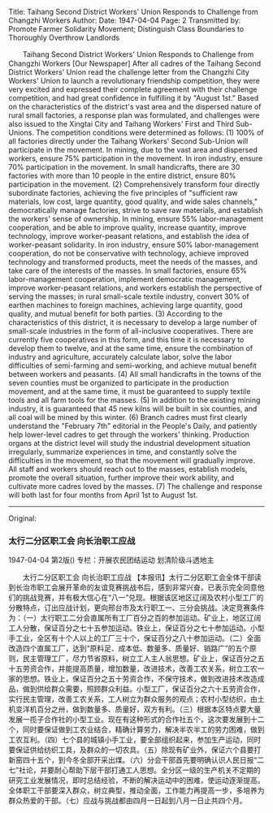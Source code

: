 Title: Taihang Second District Workers' Union Responds to Challenge from Changzhi Workers
Author:
Date: 1947-04-04
Page: 2
Transmitted by: Promote Farmer Solidarity Movement; Distinguish Class Boundaries to Thoroughly Overthrow Landlords

　　Taihang Second District Workers' Union
    Responds to Challenge from Changzhi Workers
    [Our Newspaper] After all cadres of the Taihang Second District Workers' Union read the challenge letter from the Changzhi City Workers' Union to launch a revolutionary friendship competition, they were very excited and expressed their complete agreement with their challenge competition, and had great confidence in fulfilling it by "August 1st." Based on the characteristics of the district's vast area and the dispersed nature of rural small factories, a response plan was formulated, and challenges were also issued to the Xingtai City and Taihang Workers' First and Third Sub-Unions. The competition conditions were determined as follows: (1) 100% of all factories directly under the Taihang Workers' Second Sub-Union will participate in the movement. In mining, due to the vast area and dispersed workers, ensure 75% participation in the movement. In iron industry, ensure 70% participation in the movement. In small handicrafts, there are 30 factories with more than 10 people in the entire district, ensure 80% participation in the movement. (2) Comprehensively transform four directly subordinate factories, achieving the five principles of "sufficient raw materials, low cost, large quantity, good quality, and wide sales channels," democratically manage factories, strive to save raw materials, and establish the workers' sense of ownership. In mining, ensure 55% labor-management cooperation, and be able to improve quality, increase quantity, improve technology, improve worker-peasant relations, and establish the idea of worker-peasant solidarity. In iron industry, ensure 50% labor-management cooperation, do not be conservative with technology, achieve improved technology and transformed products, meet the needs of the masses, and take care of the interests of the masses. In small factories, ensure 65% labor-management cooperation, implement democratic management, improve worker-peasant relations, and workers establish the perspective of serving the masses; in rural small-scale textile industry, convert 30% of earthen machines to foreign machines, achieving large quantity, good quality, and mutual benefit for both parties. (3) According to the characteristics of this district, it is necessary to develop a large number of small-scale industries in the form of all-inclusive cooperatives. There are currently five cooperatives in this form, and this time it is necessary to develop them to twelve, and at the same time, ensure the combination of industry and agriculture, accurately calculate labor, solve the labor difficulties of semi-farming and semi-working, and achieve mutual benefit between workers and peasants. (4) All small handicrafts in the towns of the seven counties must be organized to participate in the production movement, and at the same time, it must be guaranteed to supply textile tools and all farm tools for the masses. (5) In addition to the existing mining industry, it is guaranteed that 45 new kilns will be built in six counties, and all coal will be mined by this winter. (6) Branch cadres must first clearly understand the "February 7th" editorial in the People's Daily, and patiently help lower-level cadres to get through the workers' thinking. Production organs at the district level will study the industrial development situation irregularly, summarize experiences in time, and constantly solve the difficulties in the movement, so that the movement will gradually improve. All staff and workers should reach out to the masses, establish models, promote the overall situation, further improve their work ability, and cultivate more cadres loved by the masses. (7) The challenge and response will both last for four months from April 1st to August 1st.



<hr /> 

Original: 


### 太行二分区职工会  向长治职工应战

1947-04-04
第2版()
专栏：开展农民团结运动  划清阶级斗透地主

　　太行二分区职工会
    向长治职工应战
    【本报讯】太行二分区职工会全体干部读到长治市职工会展开革命的友谊竞赛挑战书后，感到非常兴奋，已表示完全同意他们的挑战竞赛，并有极大信心在“八一”兑现。根据该区地区辽阔及农村小型工厂的分散特点，订出应战计划，更向邢台市及太行职工一、三分会挑战。决定竞赛条件为：（一）太行职工二分会直属所有工厂百分之百的参加运动。矿业上，地区辽阔工人分散，保证百分之七十五参加运动。铁业上，保证百分之七十参加运动。小型手工业，全区有十个人以上的工厂三十个，保证百分之八十参加运动。（二）全面改造四个直属工厂，达到“原料足、成本低、数量多、质量好、销路广”的五个原则，民主管理工厂，尽力节省原料，树立工人主人翁思想。矿业上，保证百分之五十五劳资合作，并能提高质量，增加数量，改进技术，改善工农关系，树立工农一家的思想。铁业上，保证百分之五十劳资合作，不保守技术，做到改进技术改造成品，做到供给群众需要，照顾群众利益。小型工厂，保证百分之六十五劳资合作，实行民主管理，改善工农关系，工人树立为群众服务的观点；农村小型纺织，由土机变洋机百分之卅，做到数量多、质量好，双方有利。（三）根据本区特点要大量发展一揽子合作社的小型工业。现在有这种形式的合作社五个，这次要发展到十二个，同时要保证做到工农业结合，精确计算劳力，解决半农半工的劳力困难，做到工农互利。（四）七个县的城镇小手工业，要全部组织起来，参加生产运动，同时要保证供给纺织工具，及群众的一切农具。（五）除现有矿业外，保证六个县要打新窑四十五个，到今冬全部开采出煤。（六）分会干部首先要明确认识人民日报“二七”社论，并要耐心帮助下层干部打通工人思想。全分区一级的生产机关不定期的研究工业发展情况，即时总结经验，不断的解决运动中的困难，使运动逐渐提高。全体职工干部要深入群众，树立典型，推动全面，工作能力再提高一步，多培养为群众热爱的干部。（七）应战与挑战都由四月一日起到八月一日止共四个月。
